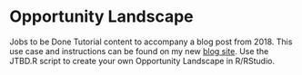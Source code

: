# Opportunity Landscape
Jobs to be Done Tutorial content to accompany a blog post from 2018.
This use case and instructions can be found on my new [blog site](https://www.fionamacneill.co.uk/post/2018/03/ux-camp-brighton-2018-jobs-to-be-done-r). Use the JTBD.R script to create your own Opportunity Landscape in R/RStudio.

